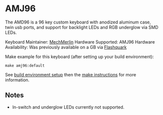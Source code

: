 # AMJ96

The AMD96 is a 96 key custom keyboard with anodized aluminum case, twin usb ports, and support for backlight LEDs and RGB underglow via SMD LEDs.

Keyboard Maintainer: [MechMerlin](https://github.com/mechmerlin)
Hardware Supported: AMJ96
Hardware Availability: Was previously available on a GB via [Flashquark](https://flashquark.com/product/amj96/)

Make example for this keyboard (after setting up your build environment):

    make amj96:default

See [build environment setup](https://docs.qmk.fm/build_environment_setup.html) then the [make instructions](https://docs.qmk.fm/make_instructions.html) for more information.

## Notes
- In-switch and underglow LEDs currently not supported.
